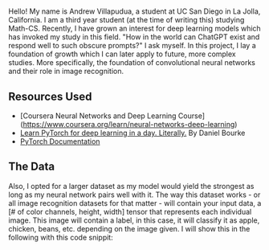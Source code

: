 # 
Hello! My name is Andrew Villapudua, a student at UC San Diego in La Jolla, California. I am a third year student (at the time of writing this) studying Math-CS. Recently, I have grown an interest for deep learning models which has invoked my study in this field. "How in the world can ChatGPT exist and respond well to such obscure prompts?" I ask myself. In this project, I lay a foundation of growth which I can later apply to future, more complex studies. More specifically, the foundation of convolutional neural networks and their role in image recognition. 

## Resources Used
- [Coursera Neural Networks and Deep Learning Course] (https://www.coursera.org/learn/neural-networks-deep-learning)
- [Learn PyTorch for deep learning in a day. Literally.](https://www.youtube.com/watch?v=Z_ikDlimN6A&t=67946s&pp=ygUNbGVhcm4gcHl0b3JjaA%3D%3D) By Daniel Bourke
- [PyTorch Documentation](https://pytorch.org/docs/stable/index.html)

## The Data
 Also, I opted for a larger dataset as my model would yield the strongest as long as my neural network pairs well with it. The way this dataset works - or all image recognition datasets for that matter - will contain your input data, a [# of color channels, height, width] tensor that represents each individual image. This image will contain a label, in this case, it will classify it as apple, chicken, beans, etc. depending on the image given. I will show this in the following with this code snippit: 
